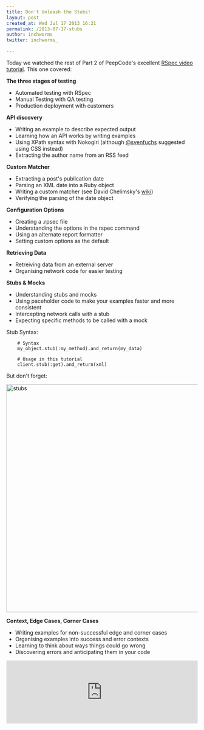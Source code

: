 ```yaml
---
title: Don't Unleash the Stubs!
layout: post
created_at: Wed Jul 17 2013 16:21
permalink: /2013-07-17-stubs
author: inchworms
twitter: inchworms_

---
```


Today we watched the rest of Part 2 of PeepCode's excellent [RSpec video tutorial](https://peepcode.com/products/rspec-ii). This one covered:
		
**The three stages of testing**

+ Automated testing with RSpec
+ Manual Testing with QA testing
+ Production deployment with customers

**API discovery**

+ Writing an example to describe expected output
+ Learning how an API works by writing examples
+ Using XPath syntax with Nokogiri (although [@svenfuchs](https://twitter.com/svenfuchs) suggested using CSS instead)
+ Extracting the author name from an RSS feed

**Custom Matcher**

+ Extracting a post's publication date
+ Parsing an XML date into a Ruby object
+ Writing a custom matcher (see David Chelimsky's [wiki](https://github.com/dchelimsky/rspec/wiki/custom-matchers))
+ Verifying the parsing of the date object

**Configuration Options**

+ Creating a .rpsec file
+ Understanding the options in the rspec command
+ Using an alternate report formatter
+ Setting custom options as the default

**Retrieving Data**

+ Retreiving data from an external server
+ Organising network code for easier testing

**Stubs & Mocks**

+ Understanding stubs and mocks
+ Using paceholder code to make your examples faster and more consistent
+ Intercepting network calls with a stub
+ Expecting specific methods to be called with a mock

Stub Syntax:
		
		# Syntax
		my_object.stub(:my_method).and_return(my_data)

		# Usage in this tutorial
		client.stub(:get).and_return(xml)

But don't forget:

<img src ="/inchworms/images/stubs.png" alt="stubs" width="600">

**Context, Edge Cases, Corner Cases**

+ Writing examples for non-successful edge and corner cases
+ Organising examples into success and error contexts
+ Learning to think about ways things could go wrong
+ Discovering errors and anticipating them in your code

<iframe width="100%" height="166" scrolling="no" frameborder="no" src="https://w.soundcloud.com/player/?url=http%3A%2F%2Fapi.soundcloud.com%2Ftracks%2F101261906&amp;color=ff6600&amp;auto_play=false&amp;show_artwork=false"></iframe>











